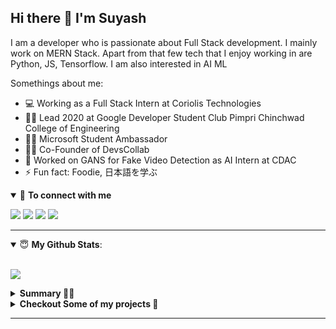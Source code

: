 ## Hi there 👋 I'm Suyash

I am a developer who is passionate about Full Stack development. I mainly work on MERN Stack. Apart from that few tech that I enjoy working in are Python, JS, Tensorflow. I am also interested in AI ML

Somethings about me:

- 💻 Working as a Full Stack Intern at Coriolis Technologies
- 🦸‍♂️ Lead 2020 at Google Developer Student Club Pimpri Chinchwad College of Engineering
- 🦸‍♂️ Microsoft Student Ambassador
- 👨‍💻 Co-Founder of DevsCollab
- 🔭 Worked on GANS for Fake Video Detection as AI Intern at CDAC
- ⚡ Fun fact: Foodie, 日本語を学ぶ

<details open>
<summary>🤝 <b>To connect with me</b></summary>

<p>
 
[<img src ="https://img.shields.io/badge/portfolio-%23.svg?&style=for-the-badge&logo=&logoColor=white%22">](https://suyashsonawane.github.io/)
[<img src="https://img.shields.io/badge/twitter-%231DA1F2.svg?&style=for-the-badge&logo=twitter&logoColor=white" />](https://twitter.com/SuyashYSonawane) 
[<img src="https://img.shields.io/badge/medium-%2312100E.svg?&style=for-the-badge&logo=medium&logoColor=white" />](https://towardsdatascience.com/@suyashsonawane)
[<img src="https://img.shields.io/badge/linkedin-%230077B5.svg?&style=for-the-badge&logo=linkedin&logoColor=white" />](https://www.linkedin.com/in/suyash-sonawane-44661417b/)

</p>

</details>

---

<details open>
 <summary> 😇 <b>My Github Stats</b>: </summary>

<br>

<p align>
  <img src = "https://github-readme-stats.vercel.app/api?username=suyashsonawane&count_private=true">
  <!-- <img src = "https://github-readme-stats.vercel.app/api/top-langs/?username=suyashsonawane&hide=css,js,html&theme=tokyonight"> -->
</p>

</details>


<details>
 <summary><b>Summary 👨‍💻</b></summary>
<br>
    
![Metrics](https://metrics.lecoq.io/suyashsonawane?template=classic&activity=1&followup=1&languages=1&lines=1&people=1&activity.limit=5&activity.days=14&activity.filter=all&activity.visibility=all&activity.timestamps=false&languages.colors=github&languages.threshold=0%25&people.limit=28&people.size=28&people.types=followers%2C%20following&people.identicons=false&people.shuffle=false&config.timezone=Asia%2FCalcutta&config.twemoji=true)
    
</details>

<details> 
 <summary><b>Checkout Some of my projects 🤗</b></summary>

<br>
<a target="_blank" href="https://www.youtube.com/watch?v=kDGQDVmToVI">
<img src="https://img.youtube.com/vi/kDGQDVmToVI/0.jpg" alt="drawing" width="200" alt="AI Dancer with GANS"/>
</a>

<a target="_blank" href="https://www.youtube.com/watch?v=1P_GYSFTXnc">
<img src="https://img.youtube.com/vi/1P_GYSFTXnc/0.jpg" alt="drawing" width="200" alt="Driving AID"/>
</a>

<a target="_blank" href="https://www.youtube.com/watch?v=uECdm-_oA1I">
<img src="https://img.youtube.com/vi/uECdm-_oA1I/0.jpg" alt="drawing" width="200" alt="Driving AID"/>
</a>
<br>
</details>

---
